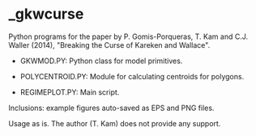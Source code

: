 _gkwcurse
=========

Python programs for the paper by P. Gomis-Porqueras, T. Kam and C.J. Waller (2014), "Breaking the Curse of Kareken and Wallace".

* GKWMOD.PY: Python class for model primitives.

* POLYCENTROID.PY: Module for calculating centroids for polygons.

* REGIMEPLOT.PY: Main script.

Inclusions: example figures auto-saved as EPS and PNG files.

Usage as is. The author (T. Kam) does not provide any support.
